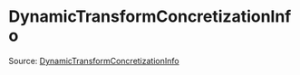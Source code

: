 # DynamicTransformConcretizationInfo

Source: [DynamicTransformConcretizationInfo](../../csrc/dynamic_transform.h#L149)
